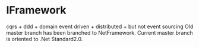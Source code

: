 IFramework
==========

cqrs + ddd + domain event driven + distributed + but not event sourcing
Old master branch has been branched to NetFramework. Current master branch is oriented to .Net Standard2.0.
